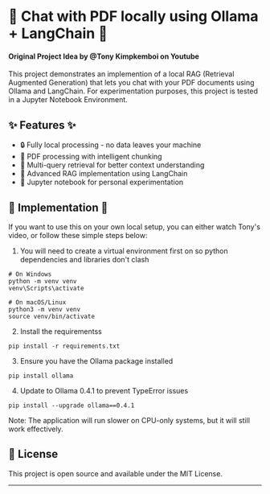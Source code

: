 # 🤖 Chat with PDF locally using Ollama + LangChain 🤖 
#### Original Project Idea by @Tony Kimpkemboi on Youtube

This project demonstrates an implemention of a local RAG (Retrieval Augmented Generation) that lets you chat with your PDF documents using Ollama and LangChain. For experimentation purposes, this project is tested in a Jupyter Notebook Environment. 

## ✨ Features ✨

- 🔒 Fully local processing - no data leaves your machine
- 📄 PDF processing with intelligent chunking
- 🧠 Multi-query retrieval for better context understanding
- 🎯 Advanced RAG implementation using LangChain
- 📓 Jupyter notebook for personal experimentation


## 🚀 Implementation 🚀
If you want to use this on your own local setup, you can either watch Tony's video, or follow these simple steps below:

1. You will need to create a virtual environment first on so python dependencies and libraries don't clash

```
# On Windows
python -m venv venv
venv\Scripts\activate

# On macOS/Linux
python3 -m venv venv
source venv/bin/activate
```

2. Install the requirementss
```
pip install -r requirements.txt
```

3. Ensure you have the Ollama package installed
```
pip install ollama
```

4. Update to Ollama 0.4.1 to prevent TypeError issues
```
pip install --upgrade ollama==0.4.1
```

Note: The application will run slower on CPU-only systems, but it will still work effectively.

## 📝 License

This project is open source and available under the MIT License.

---
